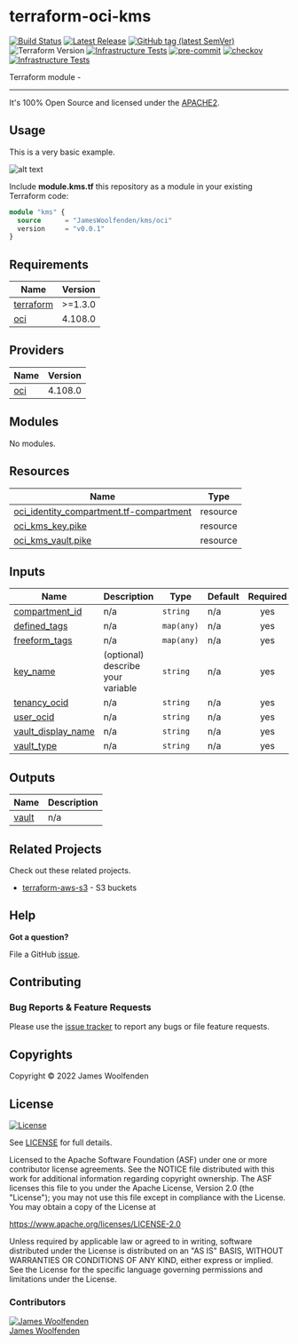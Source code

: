 # terraform-oci-kms

[![Build Status](https://github.com/JamesWoolfenden/terraform-oci-kms/workflows/Verify/badge.svg?branch=master)](https://github.com/JamesWoolfenden/terraform-oci-kms)
[![Latest Release](https://img.shields.io/github/release/JamesWoolfenden/terraform-oci-kms.svg)](https://github.com/JamesWoolfenden/terraform-oci-kms/releases/latest)
[![GitHub tag (latest SemVer)](https://img.shields.io/github/tag/JamesWoolfenden/terraform-oci-kms.svg?label=latest)](https://github.com/JamesWoolfenden/terraform-oci-kms/releases/latest)
![Terraform Version](https://img.shields.io/badge/tf-%3E%3D0.14.0-blue.svg)
[![Infrastructure Tests](https://www.bridgecrew.cloud/badges/github/JamesWoolfenden/terraform-oci-kms/cis_aws)](https://www.bridgecrew.cloud/link/badge?vcs=github&fullRepo=JamesWoolfenden%2Fterraform-oci-kms&benchmark=CIS+AWS+V1.2)
[![pre-commit](https://img.shields.io/badge/pre--commit-enabled-brightgreen?logo=pre-commit&logoColor=white)](https://github.com/pre-commit/pre-commit)
[![checkov](https://img.shields.io/badge/checkov-verified-brightgreen)](https://www.checkov.io/)
[![Infrastructure Tests](https://www.bridgecrew.cloud/badges/github/jameswoolfenden/terraform-oci-kms/general)](https://www.bridgecrew.cloud/link/badge?vcs=github&fullRepo=JamesWoolfenden%2Fterraform-oci-kms&benchmark=INFRASTRUCTURE+SECURITY)

Terraform module -

---

It's 100% Open Source and licensed under the [APACHE2](LICENSE).

## Usage

This is a very basic example.

![alt text](./diagram/message_queue.png)

Include **module.kms.tf** this repository as a module in your existing Terraform code:

```terraform
module "kms" {
  source      = "JamesWoolfenden/kms/oci"
  version     = "v0.0.1"
}
```

<!-- BEGINNING OF PRE-COMMIT-TERRAFORM DOCS HOOK -->
## Requirements

| Name | Version |
|------|---------|
| <a name="requirement_terraform"></a> [terraform](#requirement\_terraform) | >=1.3.0 |
| <a name="requirement_oci"></a> [oci](#requirement\_oci) | 4.108.0 |

## Providers

| Name | Version |
|------|---------|
| <a name="provider_oci"></a> [oci](#provider\_oci) | 4.108.0 |

## Modules

No modules.

## Resources

| Name | Type |
|------|------|
| [oci_identity_compartment.tf-compartment](https://registry.terraform.io/providers/oracle/oci/4.108.0/docs/resources/identity_compartment) | resource |
| [oci_kms_key.pike](https://registry.terraform.io/providers/oracle/oci/4.108.0/docs/resources/kms_key) | resource |
| [oci_kms_vault.pike](https://registry.terraform.io/providers/oracle/oci/4.108.0/docs/resources/kms_vault) | resource |

## Inputs

| Name | Description | Type | Default | Required |
|------|-------------|------|---------|:--------:|
| <a name="input_compartment_id"></a> [compartment\_id](#input\_compartment\_id) | n/a | `string` | n/a | yes |
| <a name="input_defined_tags"></a> [defined\_tags](#input\_defined\_tags) | n/a | `map(any)` | n/a | yes |
| <a name="input_freeform_tags"></a> [freeform\_tags](#input\_freeform\_tags) | n/a | `map(any)` | n/a | yes |
| <a name="input_key_name"></a> [key\_name](#input\_key\_name) | (optional) describe your variable | `string` | n/a | yes |
| <a name="input_tenancy_ocid"></a> [tenancy\_ocid](#input\_tenancy\_ocid) | n/a | `string` | n/a | yes |
| <a name="input_user_ocid"></a> [user\_ocid](#input\_user\_ocid) | n/a | `string` | n/a | yes |
| <a name="input_vault_display_name"></a> [vault\_display\_name](#input\_vault\_display\_name) | n/a | `string` | n/a | yes |
| <a name="input_vault_type"></a> [vault\_type](#input\_vault\_type) | n/a | `string` | n/a | yes |

## Outputs

| Name | Description |
|------|-------------|
| <a name="output_vault"></a> [vault](#output\_vault) | n/a |
<!-- END OF PRE-COMMIT-TERRAFORM DOCS HOOK -->

## Related Projects

Check out these related projects.

- [terraform-aws-s3](https://github.com/jameswoolfenden/terraform-aws-s3) - S3 buckets

## Help

**Got a question?**

File a GitHub [issue](https://github.com/JamesWoolfenden/terraform-oci-kms/issues).

## Contributing

### Bug Reports & Feature Requests

Please use the [issue tracker](https://github.com/JamesWoolfenden/terraform-oci-kms/issues) to report any bugs or file feature requests.

## Copyrights

Copyright © 2022 James Woolfenden

## License

[![License](https://img.shields.io/badge/License-Apache%202.0-blue.svg)](https://opensource.org/licenses/Apache-2.0)

See [LICENSE](LICENSE) for full details.

Licensed to the Apache Software Foundation (ASF) under one
or more contributor license agreements. See the NOTICE file
distributed with this work for additional information
regarding copyright ownership. The ASF licenses this file
to you under the Apache License, Version 2.0 (the
"License"); you may not use this file except in compliance
with the License. You may obtain a copy of the License at

<https://www.apache.org/licenses/LICENSE-2.0>

Unless required by applicable law or agreed to in writing,
software distributed under the License is distributed on an
"AS IS" BASIS, WITHOUT WARRANTIES OR CONDITIONS OF ANY
KIND, either express or implied. See the License for the
specific language governing permissions and limitations
under the License.

### Contributors

[![James Woolfenden][jameswoolfenden_avatar]][jameswoolfenden_homepage]<br/>[James Woolfenden][jameswoolfenden_homepage]

[jameswoolfenden_homepage]: https://github.com/jameswoolfenden
[jameswoolfenden_avatar]: https://github.com/jameswoolfenden.png?size=150

